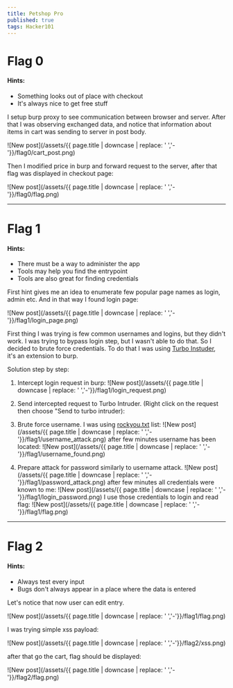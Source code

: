 ```yaml
---
title: Petshop Pro
published: true
tags: Hacker101
---
```


# Flag 0

#### Hints:

* Something looks out of place with checkout
* It's always nice to get free stuff

I setup burp proxy to see communication between browser and server. After that I was observing exchanged data, and notice that information about items in cart was sending to server in post body.

![New post](/assets/{{ page.title | downcase | replace: ' ','-'}}/flag0/cart_post.png)

Then I modified price in burp and forward request to the server, after that flag was displayed in checkout page:

![New post](/assets/{{ page.title | downcase | replace: ' ','-'}}/flag0/flag.png)

* * *

# Flag 1

#### Hints:

* There must be a way to administer the app
* Tools may help you find the entrypoint
* Tools are also great for finding credentials

First hint gives me an idea to enumerate few popular page names as login, admin etc. And in that way I found login page:

![New post](/assets/{{ page.title | downcase | replace: ' ','-'}}/flag1/login_page.png)

First thing I was trying is few common usernames and logins, but they didn't work. I was trying to bypass login step, but I wasn't able to do that. So I decided to brute force credentials. To do that I was using  [Turbo Instuder](https://github.com/portswigger/turbo-intruder), it's an extension to burp.

Solution step by step:
1. Intercept login request in burp:
![New post](/assets/{{ page.title | downcase | replace: ' ','-'}}/flag1/login_request.png)

2. Send intercepted request to Turbo Intruder. (Right click on the request then choose "Send to turbo intruder):

3. Brute force username. I was using [rockyou.txt](https://www.kaggle.com/wjburns/common-password-list-rockyoutxt) list:
![New post](/assets/{{ page.title | downcase | replace: ' ','-'}}/flag1/username_attack.png)
after few minutes username has been located:
![New post](/assets/{{ page.title | downcase | replace: ' ','-'}}/flag1/username_found.png)

4. Prepare attack for password similarly to username attack.
![New post](/assets/{{ page.title | downcase | replace: ' ','-'}}/flag1/password_attack.png)
after few minutes all credentials were known to me:
![New post](/assets/{{ page.title | downcase | replace: ' ','-'}}/flag1/login_password.png)
I use those credentials to login and read flag:
![New post](/assets/{{ page.title | downcase | replace: ' ','-'}}/flag1/flag.png)

* * *

# Flag 2

#### Hints:

* Always test every input
* Bugs don't always appear in a place where the data is entered

Let's notice that now user can edit entry. 

![New post](/assets/{{ page.title | downcase | replace: ' ','-'}}/flag1/flag.png)

I was trying simple xss payload:

![New post](/assets/{{ page.title | downcase | replace: ' ','-'}}/flag2/xss.png)

after that go the cart, flag should be displayed:

![New post](/assets/{{ page.title | downcase | replace: ' ','-'}}/flag2/flag.png)